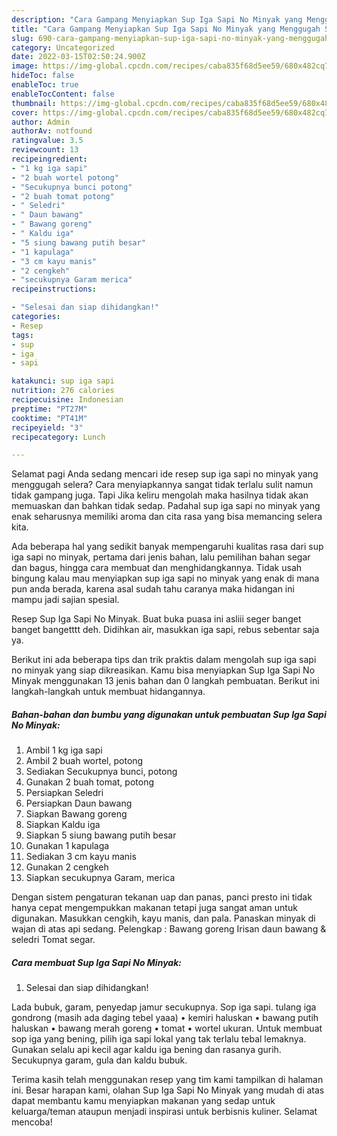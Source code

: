 ```yaml
---
description: "Cara Gampang Menyiapkan Sup Iga Sapi No Minyak yang Menggugah Selera, Buat Buka Puasa Lezat"
title: "Cara Gampang Menyiapkan Sup Iga Sapi No Minyak yang Menggugah Selera, Buat Buka Puasa Lezat"
slug: 690-cara-gampang-menyiapkan-sup-iga-sapi-no-minyak-yang-menggugah-selera-buat-buka-puasa-lezat
category: Uncategorized
date: 2022-03-15T02:50:24.900Z
image: https://img-global.cpcdn.com/recipes/caba835f68d5ee59/680x482cq70/sup-iga-sapi-no-minyak-foto-resep-utama.jpg
hideToc: false
enableToc: true
enableTocContent: false
thumbnail: https://img-global.cpcdn.com/recipes/caba835f68d5ee59/680x482cq70/sup-iga-sapi-no-minyak-foto-resep-utama.jpg
cover: https://img-global.cpcdn.com/recipes/caba835f68d5ee59/680x482cq70/sup-iga-sapi-no-minyak-foto-resep-utama.jpg
author: Admin
authorAv: notfound
ratingvalue: 3.5
reviewcount: 13
recipeingredient:
- "1 kg iga sapi"
- "2 buah wortel potong"
- "Secukupnya bunci potong"
- "2 buah tomat potong"
- " Seledri"
- " Daun bawang"
- " Bawang goreng"
- " Kaldu iga"
- "5 siung bawang putih besar"
- "1 kapulaga"
- "3 cm kayu manis"
- "2 cengkeh"
- "secukupnya Garam merica"
recipeinstructions:

- "Selesai dan siap dihidangkan!"
categories:
- Resep
tags:
- sup
- iga
- sapi

katakunci: sup iga sapi 
nutrition: 276 calories
recipecuisine: Indonesian
preptime: "PT27M"
cooktime: "PT41M"
recipeyield: "3"
recipecategory: Lunch

---
```



Selamat pagi Anda sedang mencari ide resep sup iga sapi no minyak yang menggugah selera? Cara menyiapkannya sangat tidak terlalu sulit namun tidak gampang juga. Tapi Jika keliru mengolah maka hasilnya tidak akan memuaskan dan bahkan tidak sedap. Padahal sup iga sapi no minyak yang enak seharusnya memiliki aroma dan cita rasa yang bisa memancing selera kita.


Ada beberapa hal yang sedikit banyak mempengaruhi kualitas rasa dari sup iga sapi no minyak, pertama dari jenis bahan, lalu pemilihan bahan segar dan bagus, hingga cara membuat dan menghidangkannya. Tidak usah bingung kalau mau menyiapkan sup iga sapi no minyak yang enak di mana pun anda berada, karena asal sudah tahu caranya maka hidangan ini mampu jadi sajian spesial.

Resep Sup Iga Sapi No Minyak. Buat buka puasa ini asliii seger banget banget bangetttt deh. Didihkan air, masukkan iga sapi, rebus sebentar saja ya.


Berikut ini ada beberapa tips dan trik praktis dalam mengolah sup iga sapi no minyak yang siap dikreasikan. Kamu bisa menyiapkan Sup Iga Sapi No Minyak menggunakan 13 jenis bahan dan 0 langkah pembuatan. Berikut ini langkah-langkah untuk membuat hidangannya.

<!--inarticleads1-->

##### Bahan-bahan dan bumbu yang digunakan untuk pembuatan Sup Iga Sapi No Minyak:

1. Ambil 1 kg iga sapi
1. Ambil 2 buah wortel, potong
1. Sediakan Secukupnya bunci, potong
1. Gunakan 2 buah tomat, potong
1. Persiapkan  Seledri
1. Persiapkan  Daun bawang
1. Siapkan  Bawang goreng
1. Siapkan  Kaldu iga
1. Siapkan 5 siung bawang putih besar
1. Gunakan 1 kapulaga
1. Sediakan 3 cm kayu manis
1. Gunakan 2 cengkeh
1. Siapkan secukupnya Garam, merica


Dengan sistem pengaturan tekanan uap dan panas, panci presto ini tidak hanya cepat mengempukkan makanan tetapi juga sangat aman untuk digunakan. Masukkan cengkih, kayu manis, dan pala. Panaskan minyak di wajan di atas api sedang. Pelengkap : Bawang goreng Irisan daun bawang &amp; seledri Tomat segar. 

<!--inarticleads2-->

##### Cara membuat Sup Iga Sapi No Minyak:


1. Selesai dan siap dihidangkan!

Lada bubuk, garam, penyedap jamur secukupnya. Sop iga sapi. tulang iga gondrong (masih ada daging tebel yaaa) • kemiri haluskan • bawang putih haluskan • bawang merah goreng • tomat • wortel ukuran. Untuk membuat sop iga yang bening, pilih iga sapi lokal yang tak terlalu tebal lemaknya. Gunakan selalu api kecil agar kaldu iga bening dan rasanya gurih. Secukupnya garam, gula dan kaldu bubuk. 

Terima kasih telah menggunakan resep yang tim kami tampilkan di halaman ini. Besar harapan kami, olahan Sup Iga Sapi No Minyak yang mudah di atas dapat membantu kamu menyiapkan makanan yang sedap untuk keluarga/teman ataupun menjadi inspirasi untuk berbisnis kuliner. Selamat mencoba!
